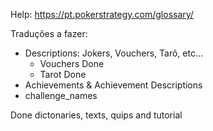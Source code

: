 
Help:
https://pt.pokerstrategy.com/glossary/

Traduções a fazer:

- Descriptions: Jokers, Vouchers, Tarô, etc...
  - Vouchers Done
  - Tarot Done
- Achievements & Achievement Descriptions
- challenge_names

Done dictonaries, texts, quips and tutorial